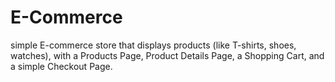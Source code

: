 # E-Commerce
simple E-commerce store that displays products (like T-shirts, shoes, watches), with a Products Page, Product Details Page, a Shopping Cart, and a simple Checkout Page.
